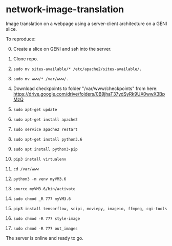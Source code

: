 # network-image-translation
Image translation on a webpage using a server-client architecture on a GENI slice.

To reproduce:

0. Create a slice on GENI and ssh into the server.

1. Clone repo.
2. ```sudo mv sites-available/* /etc/apache2/sites-available/.```
3. ```sudo mv www/* /var/www/.```
4. Download checkpoints to folder "/var/www/checkpoints" from here: https://drive.google.com/drive/folders/0B9jhaT37ydSyRk9UX0wwX3BpMzQ
5. ```sudo apt-get update```
6. ```sudo apt-get install apache2```
7. ```sudo service apache2 restart```
8. ```sudo apt-get install python3.6```
9. ```sudo apt install python3-pip```
10. ```pip3 install virtualenv```
11. ```cd /var/www```
12. ```python3 -m venv myVM3.6```
13. ```source myVM3.6/bin/activate```
14. ```sudo chmod _R 777 myVM3.6```
15. ```pip3 install tensorflow, scipi, moviepy, imageio, ffmpeg, cgi-tools```
16. ```sudo chmod -R 777 style-image```
17. ```sudo chmod -R 777 out_images```

The server is online and ready to go.
